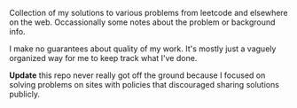 Collection of my solutions to various problems from leetcode and elsewhere on the web. Occassionally some notes about the problem or background info.

I make no guarantees about quality of my work. It's mostly just a vaguely organized way for me to keep track what I've done.

**Update** this repo never really got off the ground because I focused on solving problems on sites with policies that discouraged sharing solutions publicly.
